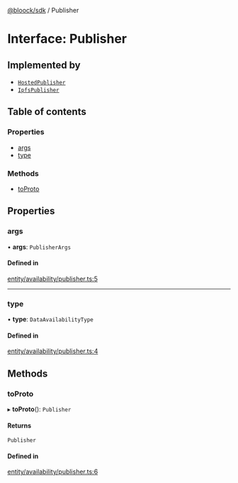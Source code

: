 [@bloock/sdk](../index.md) / Publisher

# Interface: Publisher

## Implemented by

- [`HostedPublisher`](../classes/HostedPublisher.md)
- [`IpfsPublisher`](../classes/IpfsPublisher.md)

## Table of contents

### Properties

- [args](Publisher.md#args)
- [type](Publisher.md#type)

### Methods

- [toProto](Publisher.md#toproto)

## Properties

### args

• **args**: `PublisherArgs`

#### Defined in

[entity/availability/publisher.ts:5](https://github.com/bloock/bloock-sdk/blob/edef30d6/languages/js/src/entity/availability/publisher.ts#L5)

___

### type

• **type**: `DataAvailabilityType`

#### Defined in

[entity/availability/publisher.ts:4](https://github.com/bloock/bloock-sdk/blob/edef30d6/languages/js/src/entity/availability/publisher.ts#L4)

## Methods

### toProto

▸ **toProto**(): `Publisher`

#### Returns

`Publisher`

#### Defined in

[entity/availability/publisher.ts:6](https://github.com/bloock/bloock-sdk/blob/edef30d6/languages/js/src/entity/availability/publisher.ts#L6)
